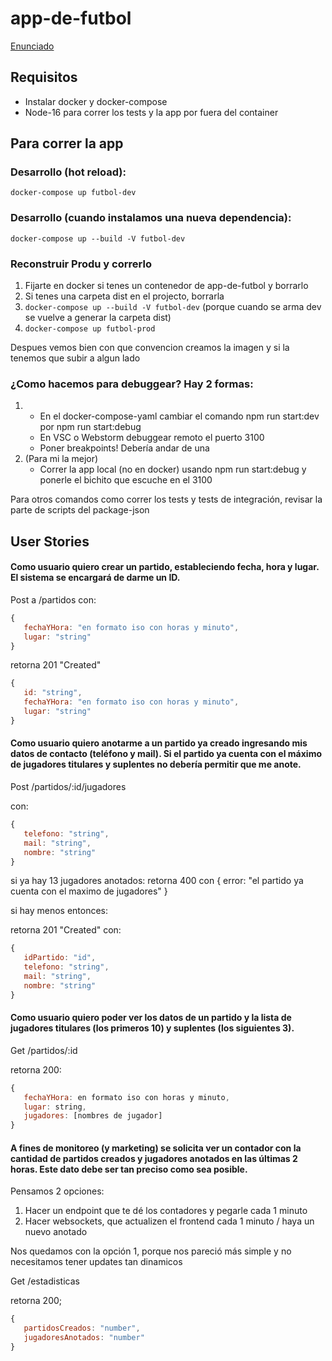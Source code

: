 # app-de-futbol
[Enunciado](https://docs.google.com/document/d/e/2PACX-1vQH_8-v-ilfakmjbRuLDKq-HdsBkVMC5c9z7_hM-BropC7B4k5pUqqmAzeGYsDyYdwwZSTNqWTl9HQo/pub)


## Requisitos
- Instalar docker y docker-compose
- Node-16 para correr los tests y la app por fuera del container

## Para correr la app

### Desarrollo (hot reload):
`docker-compose up futbol-dev`

### Desarrollo (cuando instalamos una nueva dependencia):
`docker-compose up --build -V futbol-dev`

### Reconstruir Produ y correrlo
1. Fijarte en docker si tenes un contenedor de app-de-futbol y borrarlo
2. Si tenes una carpeta dist en el projecto, borrarla
3. `docker-compose up --build -V futbol-dev` (porque cuando se arma dev se vuelve a generar la carpeta dist)
4. `docker-compose up futbol-prod`

Despues vemos bien con que convencion creamos la imagen y si la tenemos que subir a algun lado

### ¿Como hacemos para debuggear? Hay 2 formas:
1. 
   - En el docker-compose-yaml cambiar el comando npm run start:dev por npm run start:debug
   - En VSC o Webstorm debuggear remoto el puerto 3100
   - Poner breakpoints! Debería andar de una
2. (Para mi la mejor)
   - Correr la app local (no en docker) usando npm run start:debug y ponerle el bichito que escuche en el 3100

Para otros comandos como correr los tests y tests de integración, revisar la parte de scripts del package-json

## User Stories

#### Como usuario quiero crear un partido, estableciendo fecha, hora y lugar. El sistema se encargará de darme un ID.

Post a /partidos con:

```js
{
   fechaYHora: "en formato iso con horas y minuto",
   lugar: "string"
}
```

retorna 201 "Created"
```js
{
   id: "string",
   fechaYHora: "en formato iso con horas y minuto",
   lugar: "string"
}
```

#### Como usuario quiero anotarme a un partido ya creado ingresando mis datos de contacto (teléfono y mail). Si el partido ya cuenta con el máximo de jugadores titulares y suplentes no debería permitir que me anote.

Post /partidos/:id/jugadores

con:
```js
{
   telefono: "string",
   mail: "string",
   nombre: "string"
}
```

si ya hay 13 jugadores anotados:
retorna 400 con
{
   error: "el partido ya cuenta con el maximo de jugadores"
}

si hay menos entonces: 

retorna 201 "Created"
con:
```js
{
   idPartido: "id",
   telefono: "string",
   mail: "string",
   nombre: "string"
}
```

#### Como usuario quiero poder ver los datos de un partido y la lista de jugadores titulares (los primeros 10) y suplentes (los siguientes 3).

Get /partidos/:id

retorna 200:
```js
{
   fechaYHora: en formato iso con horas y minuto,
   lugar: string,
   jugadores: [nombres de jugador]
}
```

#### A fines de monitoreo (y marketing) se solicita ver un contador con la cantidad de partidos creados y jugadores anotados en las últimas 2 horas. Este dato debe ser tan preciso como sea posible.

Pensamos 2 opciones:
1. Hacer un endpoint que te dé los contadores y pegarle cada 1 minuto
2. Hacer websockets, que actualizen el frontend cada 1 minuto / haya un nuevo anotado

Nos quedamos con la opción 1, porque nos pareció más simple y no necesitamos tener updates tan dinamicos

Get /estadisticas

retorna 200;
```js
{
   partidosCreados: "number",
   jugadoresAnotados: "number"
}
```

